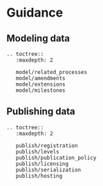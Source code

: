 # Guidance

## Modeling data

```eval_rst
.. toctree::
   :maxdepth: 2

   model/related_processes
   model/amendments
   model/extensions
   model/milestones
```

## Publishing data

```eval_rst
.. toctree::
   :maxdepth: 2

   publish/registration
   publish/levels
   publish/publication_policy
   publish/licensing
   publish/serialization
   publish/hosting
```
